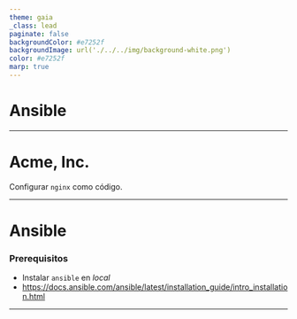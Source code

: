 ```yaml
---
theme: gaia
_class: lead
paginate: false
backgroundColor: #e7252f
backgroundImage: url('./../../img/background-white.png')
color: #e7252f
marp: true
---
```

<!-- _backgroundImage: url('./../../img/background-red.png') -->
<!-- _color: white -->

# Ansible

---
# Acme, Inc.

Configurar `nginx` como código.

---
# Ansible

### Prerequisitos

- Instalar `ansible` en _local_
- https://docs.ansible.com/ansible/latest/installation_guide/intro_installation.html
---
